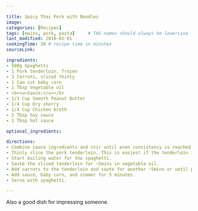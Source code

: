 ```yaml
---

title: Spicy Thai Pork with Noodles
image:
categories: [Recipes]
tags: [mains, pork, pasta]     # TAG names should always be lowercase
last_modified: 2016-01-01
cookingTime: 30 # recipe time in minutes
sourceLink: 

ingredients:
- 500g Spaghetti
- 1 Pork tenderloin, frozen
- 3 Carrots, sliced thinly
- 1 Can cut baby corn
- 1 Tbsp Vegetable oil
- <b><u>Sauce:</u></b>
- 1/3 Cup Smooth Peanut Butter
- 1/4 Cup Dry sherry
- 1/4 Cup Chicken broth
- 2 Tbsp Soy sauce
- 1 Tbsp hot sauce

optional_ingredients:

directions:
- Combine sauce ingredients and stir until even consistency is reached.
- Thinly slice the pork tenderloin. This is easiest if the tenderloin is frozen.
- Start boiling water for the spaghetti.
- Sauté the sliced tenderloin for ~5mins in vegetable oil.
- Add carrots to the tenderloin and sauté for another ~5mins or until pork is mostly cooked.
- Add sauce, baby corn, and simmer for 5 minutes.
- Serve with spaghetti.

---
```


Also a good dish for impressing someone.